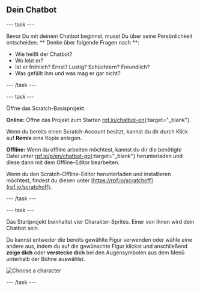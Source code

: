 ## Dein Chatbot

\--- task \---

Bevor Du mit deinem Chatbot beginnst, musst Du über seine Persönlichkeit entscheiden. ** Denke über folgende Fragen nach **:

+ Wie heißt der Chatbot?
+ Wo lebt er?
+ Ist er fröhlich? Ernst? Lustig? Schüchtern? Freundlich?
+ Was gefällt ihm und was mag er gar nicht?

\--- /task \---

\--- task \---

Öffne das Scratch-Basisprojekt.

**Online:** Öffne das Projekt zum Starten [rpf.io/chatbot-on](http://rpf.io/chatbot-on){:target="_blank"}.

Wenn du bereits einen Scratch-Account besitzt, kannst du dir durch Klick auf **Remix** eine Kopie anlegen.

**Offline:** Wenn du offline arbeiten möchtest, kannst du dir die benötigte Datei unter [rpf.io/p/en/chatbot-go](http://rpf.io/p/en/chatbot-go){:target="_blank"} herunterladen und diese dann mit dem Offline-Editor bearbeiten.

Wenn du den Scratch-Offline-Editor herunterladen und installieren möchtest, findest du diesen unter [https://rpf.io/scratchoff](rpf.io/scratchoff).

\--- /task \---

\--- task \---

Das Startprojekt beinhaltet vier Charakter-Sprites. Einer von ihnen wird dein Chatbot sein.

Du kannst entweder die bereits gewählte Figur verwenden oder wähle eine andere aus, indem du auf die gewünschte Figur klickst und anschließend **zeige dich** oder **verstecke dich** bei den Augensymbolen aus dem Menü unterhalb der Bühne auswählst.

![Choose a character](images/chatbot-characters.png)

\--- /task \---
